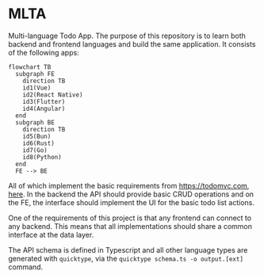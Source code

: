 # MLTA

Multi-language Todo App. The purpose of this repository is to learn both backend and frontend languages and build the same application. It consists of the following apps:

```mermaid
flowchart TB
  subgraph FE
    direction TB
    id1(Vue)
    id2(React Native)
    id3(Flutter)
    id4(Angular)
  end
  subgraph BE
    direction TB
    id5(Bun)
    id6(Rust)
    id7(Go)
    id8(Python)
  end
  FE --> BE
```

All of which implement the basic requirements from https://todomvc.com, [here](https://github.com/tastejs/todomvc/blob/master/app-spec.md#functionality). In the backend the API should provide basic CRUD operations and on the FE, the interface should implement the UI for the basic todo list actions.

One of the requirements of this project is that any frontend can connect to any backend. This means that all implementations should share a common interface at the data layer.

The API schema is defined in Typescript and all other language types are generated with `quicktype`, via the `quicktype schema.ts -o output.[ext]` command.
